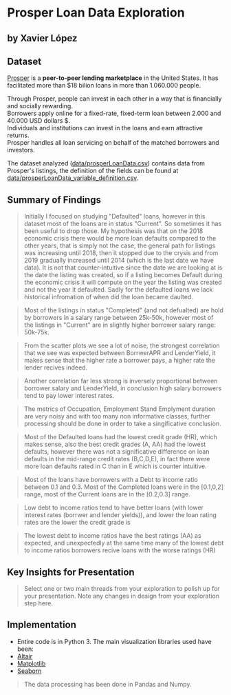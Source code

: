 # Prosper Loan Data Exploration
## by Xavier López


## Dataset

[Prosper](https://www.prosper.com/) is a **peer-to-peer lending marketplace** in the United States. It has facilitated more than \$18 bilion loans in more than 1.060.000 people.

Through Prosper, people can invest in each other in a way that is financially and socially rewarding.  
Borrowers apply online for a fixed-rate, fixed-term loan between 2.000 and  40.000 USD dollars \$.  
Individuals and institutions can invest in the loans and earn attractive returns.  
Prosper handles all loan servicing on behalf of the matched borrowers and investors.

The dataset analyzed ([data/prosperLoanData.csv](https://github.com/xavierlopeze/Prosper-Loan-Data-Analysis/blob/master/data/prosperLoanData.csv)) contains data from Prosper's listings, the definition of the fields can be found at [data/prosperLoanData_variable_definition.csv](https://github.com/xavierlopeze/Prosper-Loan-Data-Analysis/blob/master/data/prosperLoanData_variable_definition.csv).

## Summary of Findings

>Initially I focused on studying "Defaulted" loans, however in this dataset most of the loans are in status "Current". So sometimes it has been useful to drop those.
My hypothesis was that on the 2018 economic crisis there would be more loan defaults compared to the other years, that is simply not the case, the general path for listings was increasing until 2018, then it stopped due to the crysis and from 2019 gradually increased until 2014 (which is the last date we have data). It is not that counter-intuitive since the date we are looking at is the date the listing was created, so if a listing becomes Default during the economic crisis it will compute on the year the listing was created and not the year it defaulted. Sadly for the defaulted loans we lack historical infromation of when did the loan became daulted.

> Most of the listings in status "Completed" (and not defualted) are hold by borrowers in a salary range between 25k-50k, however most of the listings in "Current" are in slightly higher borrower salary range: 50k-75k.

>From the scatter plots we see a lot of noise, the strongest correlation that we see was expected between BorrwerAPR and LenderYield, it makes sense that the higher rate a borrower pays, a higher rate the lender recives indeed. 

>Another correlation far less strong is inversely proportional between borrower salary and LenderYield, in conclusion high salary borrowers tend to pay lower interest rates.

>The metrics of Occupation, Employment Stand Emplyment duration are very noisy and with too many non informative classes, further processing should be done in order to take a singificative conclusion.

> Most of the Defaulted loans had the lowest credit grade (HR), which makes sense, also the best credit grades (A, AA) had the lowest defaults, however there was not a significative difference on loan defaults in the mid-range credit rates (B,C,D,E), in fact there were more loan defaults rated in C than in E which is counter intuitive.

> Most of the loans have borrowers with a Debt to income ratio between 0.1 and 0.3. Most of the Completed loans were in the [0.1,0,2] range, most of the Current loans are in the [0.2,0.3] range.

>Low debt to income ratios tend to have better loans (with lower interest rates (borrwer and lender yields)), and lower the loan rating rates are the lower the credit grade is

>The lowest debt to income ratios have the best ratings (AA) as expected, and unexpectedly at the same time many of the lowest debt to income ratios borrowers recive loans with the worse ratings (HR)

## Key Insights for Presentation

> Select one or two main threads from your exploration to polish up for your presentation. Note any changes in design from your exploration step here.


## Implementation
- Entire code is in Python 3.
The main visualization libraries used have been:
- [Altair](https://altair-viz.github.io/)
- [Matplotlib](https://matplotlib.org/)
- [Seaborn](https://seaborn.pydata.org/)

>The data processing has been done in Pandas and Numpy.
